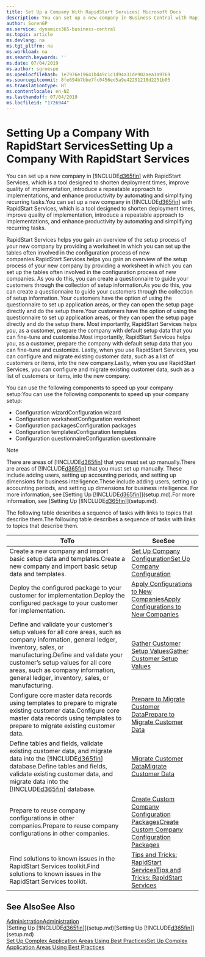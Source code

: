 ```yaml
---
title: Set Up a Company With RapidStart Services| Microsoft Docs
description: You can set up a new company in Business Central with RapidStart services, which is a tool designed to shorten deployment times, improve quality of implementation, introduce a repeatable approach to implementations, and enhance productivity by automating and simplifying recurring tasks.
author: SorenGP
ms.service: dynamics365-business-central
ms.topic: article
ms.devlang: na
ms.tgt_pltfrm: na
ms.workload: na
ms.search.keywords: ''
ms.date: 07/04/2019
ms.author: sgroespe
ms.openlocfilehash: 1e7976e19641bd49c1c1d94a31de902aea1a9769
ms.sourcegitcommit: 8fe694b7bbe7fc0456ed5a9e42291218d2251b05
ms.translationtype: HT
ms.contentlocale: en-NZ
ms.lasthandoff: 07/04/2019
ms.locfileid: "1726944"
---
```

# <a name="setting-up-a-company-with-rapidstart-services"></a><span data-ttu-id="d1196-103">Setting Up a Company With RapidStart Services</span><span class="sxs-lookup"><span data-stu-id="d1196-103">Setting Up a Company With RapidStart Services</span></span>
<span data-ttu-id="d1196-104">You can set up a new company in [!INCLUDE[d365fin](includes/d365fin_md.md)] with RapidStart Services, which is a tool designed to shorten deployment times, improve quality of implementation, introduce a repeatable approach to implementations, and enhance productivity by automating and simplifying recurring tasks.</span><span class="sxs-lookup"><span data-stu-id="d1196-104">You can set up a new company in [!INCLUDE[d365fin](includes/d365fin_md.md)] with RapidStart Services, which is a tool designed to shorten deployment times, improve quality of implementation, introduce a repeatable approach to implementations, and enhance productivity by automating and simplifying recurring tasks.</span></span>  

<span data-ttu-id="d1196-105">RapidStart Services helps you gain an overview of the setup process of your new company by providing a worksheet in which you can set up the tables often involved in the configuration process of new companies.</span><span class="sxs-lookup"><span data-stu-id="d1196-105">RapidStart Services helps you gain an overview of the setup process of your new company by providing a worksheet in which you can set up the tables often involved in the configuration process of new companies.</span></span> <span data-ttu-id="d1196-106">As you do this, you can create a questionnaire to guide your customers through the collection of setup information.</span><span class="sxs-lookup"><span data-stu-id="d1196-106">As you do this, you can create a questionnaire to guide your customers through the collection of setup information.</span></span> <span data-ttu-id="d1196-107">Your customers have the option of using the questionnaire to set up application areas, or they can open the setup page directly and do the setup there.</span><span class="sxs-lookup"><span data-stu-id="d1196-107">Your customers have the option of using the questionnaire to set up application areas, or they can open the setup page directly and do the setup there.</span></span> <span data-ttu-id="d1196-108">Most importantly, RapidStart Services helps you, as a customer, prepare the company with default setup data that you can fine-tune and customise.</span><span class="sxs-lookup"><span data-stu-id="d1196-108">Most importantly, RapidStart Services helps you, as a customer, prepare the company with default setup data that you can fine-tune and customize.</span></span> <span data-ttu-id="d1196-109">Lastly, when you use RapidStart Services, you can configure and migrate existing customer data, such as a list of customers or items, into the new company.</span><span class="sxs-lookup"><span data-stu-id="d1196-109">Lastly, when you use RapidStart Services, you can configure and migrate existing customer data, such as a list of customers or items, into the new company.</span></span>

<span data-ttu-id="d1196-110">You can use the following components to speed up your company setup:</span><span class="sxs-lookup"><span data-stu-id="d1196-110">You can use the following components to speed up your company setup:</span></span>  

-   <span data-ttu-id="d1196-111">Configuration wizard</span><span class="sxs-lookup"><span data-stu-id="d1196-111">Configuration wizard</span></span>  
-   <span data-ttu-id="d1196-112">Configuration worksheet</span><span class="sxs-lookup"><span data-stu-id="d1196-112">Configuration worksheet</span></span>  
-   <span data-ttu-id="d1196-113">Configuration packages</span><span class="sxs-lookup"><span data-stu-id="d1196-113">Configuration packages</span></span>  
-   <span data-ttu-id="d1196-114">Configuration templates</span><span class="sxs-lookup"><span data-stu-id="d1196-114">Configuration templates</span></span>  
-   <span data-ttu-id="d1196-115">Configuration questionnaire</span><span class="sxs-lookup"><span data-stu-id="d1196-115">Configuration questionnaire</span></span>  

> [!Note]  
>  <span data-ttu-id="d1196-116">There are areas of [!INCLUDE[d365fin](includes/d365fin_md.md)] that you must set up manually.</span><span class="sxs-lookup"><span data-stu-id="d1196-116">There are areas of [!INCLUDE[d365fin](includes/d365fin_md.md)] that you must set up manually.</span></span> <span data-ttu-id="d1196-117">These include adding users, setting up accounting periods, and setting up dimensions for business intelligence.</span><span class="sxs-lookup"><span data-stu-id="d1196-117">These include adding users, setting up accounting periods, and setting up dimensions for business intelligence.</span></span> <span data-ttu-id="d1196-118">For more information, see [Setting Up [!INCLUDE[d365fin](includes/d365fin_md.md)]](setup.md).</span><span class="sxs-lookup"><span data-stu-id="d1196-118">For more information, see [Setting Up [!INCLUDE[d365fin](includes/d365fin_md.md)]](setup.md).</span></span>

 <span data-ttu-id="d1196-119">The following table describes a sequence of tasks with links to topics that describe them.</span><span class="sxs-lookup"><span data-stu-id="d1196-119">The following table describes a sequence of tasks with links to topics that describe them.</span></span>

|<span data-ttu-id="d1196-120">**To**</span><span class="sxs-lookup"><span data-stu-id="d1196-120">**To**</span></span>|<span data-ttu-id="d1196-121">**See**</span><span class="sxs-lookup"><span data-stu-id="d1196-121">**See**</span></span>|  
|------------|-------------|  
|<span data-ttu-id="d1196-122">Create a new company and import basic setup data and templates.</span><span class="sxs-lookup"><span data-stu-id="d1196-122">Create a new company and import basic setup data and templates.</span></span>|[<span data-ttu-id="d1196-123">Set Up Company Configuration</span><span class="sxs-lookup"><span data-stu-id="d1196-123">Set Up Company Configuration</span></span>](admin-set-up-company-configuration.md)|  
|<span data-ttu-id="d1196-124">Deploy the configured package to your customer for implementation.</span><span class="sxs-lookup"><span data-stu-id="d1196-124">Deploy the configured package to your customer for implementation.</span></span>|[<span data-ttu-id="d1196-125">Apply Configurations to New Companies</span><span class="sxs-lookup"><span data-stu-id="d1196-125">Apply Configurations to New Companies</span></span>](admin-apply-configuration-to-new-companies.md)|
|<span data-ttu-id="d1196-126">Define and validate your customer’s setup values for all core areas, such as company information, general ledger, inventory, sales, or manufacturing.</span><span class="sxs-lookup"><span data-stu-id="d1196-126">Define and validate your customer’s setup values for all core areas, such as company information, general ledger, inventory, sales, or manufacturing.</span></span>|[<span data-ttu-id="d1196-127">Gather Customer Setup Values</span><span class="sxs-lookup"><span data-stu-id="d1196-127">Gather Customer Setup Values</span></span>](admin-gather-customer-setup-values.md)|  
|<span data-ttu-id="d1196-128">Configure core master data records using templates to prepare to migrate existing customer data.</span><span class="sxs-lookup"><span data-stu-id="d1196-128">Configure core master data records using templates to prepare to migrate existing customer data.</span></span>|[<span data-ttu-id="d1196-129">Prepare to Migrate Customer Data</span><span class="sxs-lookup"><span data-stu-id="d1196-129">Prepare to Migrate Customer Data</span></span>](admin-use-templates-to-prepare-customer-data-for-migration.md)|  
|<span data-ttu-id="d1196-130">Define tables and fields, validate existing customer data, and migrate data into the [!INCLUDE[d365fin](includes/d365fin_md.md)] database.</span><span class="sxs-lookup"><span data-stu-id="d1196-130">Define tables and fields, validate existing customer data, and migrate data into the [!INCLUDE[d365fin](includes/d365fin_md.md)] database.</span></span>|[<span data-ttu-id="d1196-131">Migrate Customer Data</span><span class="sxs-lookup"><span data-stu-id="d1196-131">Migrate Customer Data</span></span>](admin-migrate-customer-data.md)|
|<span data-ttu-id="d1196-132">Prepare to reuse company configurations in other companies.</span><span class="sxs-lookup"><span data-stu-id="d1196-132">Prepare to reuse company configurations in other companies.</span></span>|[<span data-ttu-id="d1196-133">Create Custom Company Configuration Packages</span><span class="sxs-lookup"><span data-stu-id="d1196-133">Create Custom Company Configuration Packages</span></span>](admin-how-to-create-custom-company-configuration-packages.md)|
|<span data-ttu-id="d1196-134">Find solutions to known issues in the RapidStart Services toolkit.</span><span class="sxs-lookup"><span data-stu-id="d1196-134">Find solutions to known issues in the RapidStart Services toolkit.</span></span>|[<span data-ttu-id="d1196-135">Tips and Tricks: RapidStart Services</span><span class="sxs-lookup"><span data-stu-id="d1196-135">Tips and Tricks: RapidStart Services</span></span>](admin-tips-and-tricks-rapidstart-services.md)|  

## <a name="see-also"></a><span data-ttu-id="d1196-136">See Also</span><span class="sxs-lookup"><span data-stu-id="d1196-136">See Also</span></span>  
[<span data-ttu-id="d1196-137">Administration</span><span class="sxs-lookup"><span data-stu-id="d1196-137">Administration</span></span>](admin-setup-and-administration.md)  
<span data-ttu-id="d1196-138">[Setting Up [!INCLUDE[d365fin](includes/d365fin_md.md)]](setup.md)</span><span class="sxs-lookup"><span data-stu-id="d1196-138">[Setting Up [!INCLUDE[d365fin](includes/d365fin_md.md)]](setup.md)</span></span>  
[<span data-ttu-id="d1196-139">Set Up Complex Application Areas Using Best Practices</span><span class="sxs-lookup"><span data-stu-id="d1196-139">Set Up Complex Application Areas Using Best Practices</span></span>](set-up-complex-application-areas-using-best-practices.md)   
